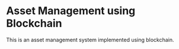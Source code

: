 # Asset Management using Blockchain

This is an asset management system implemented using blockchain.
